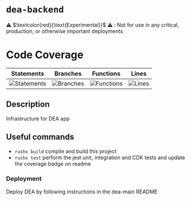 # `dea-backend`

⚠️ $\textcolor{red}{\text{Experimental}}$ ⚠️ : Not for use in any critical, production, or otherwise important deployments

# Code Coverage

| Statements                                                                               | Branches                                                                             | Functions                                                                              | Lines                                                                          |
| ---------------------------------------------------------------------------------------- | ------------------------------------------------------------------------------------ | -------------------------------------------------------------------------------------- | ------------------------------------------------------------------------------ |
| ![Statements](https://img.shields.io/badge/statements-99.5%25-brightgreen.svg?style=flat) | ![Branches](https://img.shields.io/badge/branches-98.33%25-brightgreen.svg?style=flat) | ![Functions](https://img.shields.io/badge/functions-92.53%25-brightgreen.svg?style=flat) | ![Lines](https://img.shields.io/badge/lines-99.49%25-brightgreen.svg?style=flat) |

## Description

Infrastructure for DEA app

## Useful commands

- `rushx build` compile and build this project
- `rushx test` perform the jest unit, integration and CDK tests and update the coverage badge on readme

### Deployment

Deploy DEA by following instructions in the dea-main README
